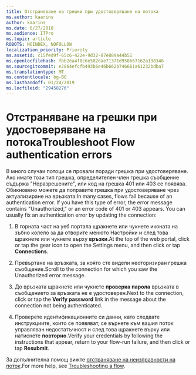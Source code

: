 ```yaml
---
title: Отстраняване на грешки при удостоверяване на потока
ms.author: kaarins
author: kaarins
ms.date: 6/27/2018
ms.audience: ITPro
ms.topic: article
ROBOTS: NOINDEX, NOFOLLOW
localization_priority: Priority
ms.assetid: c15fed9f-65c6-422e-9d32-87e889a44b51
ms.openlocfilehash: fbb2ea4f0c6e582dae71371d958667162a138346
ms.sourcegitcommit: e2864efcfb493b6e46b662b746661a61232bdba7
ms.translationtype: MT
ms.contentlocale: bg-BG
ms.lasthandoff: 01/24/2019
ms.locfileid: "29458276"
---
```

# <a name="troubleshoot-flow-authentication-errors"></a><span data-ttu-id="cc538-102">Отстраняване на грешки при удостоверяване на потока</span><span class="sxs-lookup"><span data-stu-id="cc538-102">Troubleshoot Flow authentication errors</span></span>

<span data-ttu-id="cc538-p101">В много случаи потоци се провали поради грешка при удостоверяване. Ако имате този тип грешка, определителен член грешка съобщение съдържа "Неразрешените", или код на грешка 401 или 403 се появява. Обикновено можете да поправите грешка при удостоверяване чрез актуализиране на връзката:</span><span class="sxs-lookup"><span data-stu-id="cc538-p101">In many cases, flows fail because of an authentication error. If you have this type of error, the error message contains "Unauthorized," or an error code of 401 or 403 appears. You can usually fix an authentication error by updating the connection:</span></span>
  
1. <span data-ttu-id="cc538-106">В горната част на уеб портала щракнете или чукнете иконата на зъбно колело за да отворите менюто Настройки и след това щракнете или чукнете върху **връзки**.</span><span class="sxs-lookup"><span data-stu-id="cc538-106">At the top of the web portal, click or tap the gear icon to open the Settings menu, and then click or tap **Connections**.</span></span>
    
2. <span data-ttu-id="cc538-107">Превъртане на връзката, за която сте видели неоторизиран грешка съобщение.</span><span class="sxs-lookup"><span data-stu-id="cc538-107">Scroll to the connection for which you saw the Unauthorized error message.</span></span>
    
3. <span data-ttu-id="cc538-108">До връзката щракнете или чукнете **проверка парола** връзката в съобщението за връзката не е удостоверен.</span><span class="sxs-lookup"><span data-stu-id="cc538-108">Next to the connection, click or tap the **Verify password** link in the message about the connection not being authenticated.</span></span> 
    
4. <span data-ttu-id="cc538-109">Проверете идентификационните си данни, като следвате инструкциите, които се появяват, се върнете към вашия поток управляван недостатъчност и след това щракнете върху или натиснете **повторно**.</span><span class="sxs-lookup"><span data-stu-id="cc538-109">Verify your credentials by following the instructions that appear, return to your flow-run failure, and then click or tap **Resubmit**.</span></span>
    
<span data-ttu-id="cc538-110">За допълнителна помощ вижте [отстраняване на неизправности на поток](https://go.microsoft.com/fwlink/?linkid=872110).</span><span class="sxs-lookup"><span data-stu-id="cc538-110">For more help, see [Troubleshooting a flow](https://go.microsoft.com/fwlink/?linkid=872110).</span></span>
  

